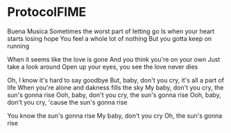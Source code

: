 # ProtocolFIME
Buena Musica
Sometimes the worst part of letting go
Is when your heart starts losing hope
You feel a whole lot of nothing
But you gotta keep on running


When it seems like the love is gone
And you think you're on your own
Just take a look around
Open up your eyes, you see the love never dies


Oh, I know it's hard to say goodbye
But, baby, don't you cry, it's all a part of life
When you're alone and dakness fills the sky
My baby, don't you cry, the sun's gonna rise
Ooh, baby, don't you cry, the sun's gonna rise
Ooh, baby, don't you cry, 'cause the sun's gonna rise


You know the sun's gonna rise
My baby, don't you cry
Oh, the sun's gonna rise 
